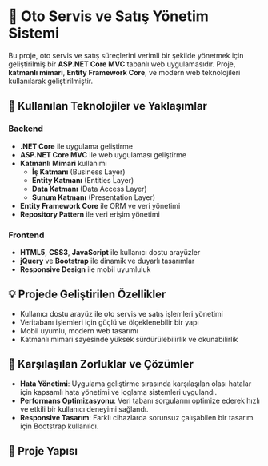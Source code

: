 # 🚗 Oto Servis ve Satış Yönetim Sistemi

Bu proje, oto servis ve satış süreçlerini verimli bir şekilde yönetmek için geliştirilmiş bir **ASP.NET Core MVC** tabanlı web uygulamasıdır. Proje, **katmanlı mimari**, **Entity Framework Core**, ve modern web teknolojileri kullanılarak geliştirilmiştir.

## 🔧 Kullanılan Teknolojiler ve Yaklaşımlar

### Backend
- **.NET Core** ile uygulama geliştirme
- **ASP.NET Core MVC** ile web uygulaması geliştirme
- **Katmanlı Mimari** kullanımı
  - **İş Katmanı** (Business Layer)
  - **Entity Katmanı** (Entities Layer)
  - **Data Katmanı** (Data Access Layer)
  - **Sunum Katmanı** (Presentation Layer)
- **Entity Framework Core** ile ORM ve veri yönetimi
- **Repository Pattern** ile veri erişim yönetimi

### Frontend
- **HTML5**, **CSS3**, **JavaScript** ile kullanıcı dostu arayüzler
- **jQuery** ve **Bootstrap** ile dinamik ve duyarlı tasarımlar
- **Responsive Design** ile mobil uyumluluk

## 💡 Projede Geliştirilen Özellikler
- Kullanıcı dostu arayüz ile oto servis ve satış işlemleri yönetimi
- Veritabanı işlemleri için güçlü ve ölçeklenebilir bir yapı
- Mobil uyumlu, modern web tasarımı
- Katmanlı mimari sayesinde yüksek sürdürülebilirlik ve okunabilirlik

## 🚀 Karşılaşılan Zorluklar ve Çözümler
- **Hata Yönetimi**: Uygulama geliştirme sırasında karşılaşılan olası hatalar için kapsamlı hata yönetimi ve loglama sistemleri uygulandı.
- **Performans Optimizasyonu**: Veri tabanı sorgularını optimize ederek hızlı ve etkili bir kullanıcı deneyimi sağlandı.
- **Responsive Tasarım**: Farklı cihazlarda sorunsuz çalışabilen bir tasarım için Bootstrap kullanıldı.

## 📂 Proje Yapısı
